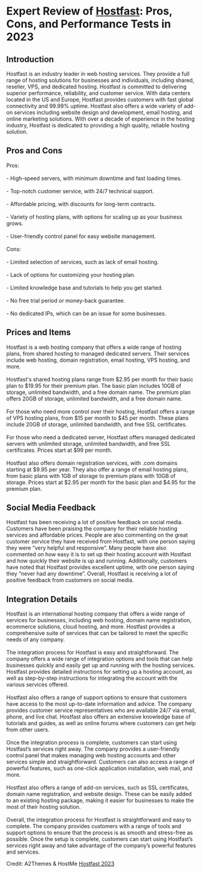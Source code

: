 <h1>Expert Review of <a href="https://a2themes.com/hostfast-reviews">Hostfast</a>: Pros, Cons, and Performance Tests in 2023</h1>
<h2>Introduction</h2>
Hostfast is an industry leader in web hosting services. They provide a full range of hosting solutions for businesses and individuals, including shared, reseller, VPS, and dedicated hosting. Hostfast is committed to delivering superior performance, reliability, and customer service. With data centers located in the US and Europe, Hostfast provides customers with fast global connectivity and 99.99% uptime. Hostfast also offers a wide variety of add-on services including website design and development, email hosting, and online marketing solutions. With over a decade of experience in the hosting industry, Hostfast is dedicated to providing a high quality, reliable hosting solution.
<h2>Pros and Cons</h2>
Pros:<br><br>- High-speed servers, with minimum downtime and fast loading times.<br><br>- Top-notch customer service, with 24/7 technical support.<br><br>- Affordable pricing, with discounts for long-term contracts.<br><br>- Variety of hosting plans, with options for scaling up as your business grows.<br><br>- User-friendly control panel for easy website management.<br><br>Cons:<br><br>- Limited selection of services, such as lack of email hosting.<br><br>- Lack of options for customizing your hosting plan.<br><br>- Limited knowledge base and tutorials to help you get started.<br><br>- No free trial period or money-back guarantee.<br><br>- No dedicated IPs, which can be an issue for some businesses.
<h2>Prices and Items</h2>
Hostfast is a web hosting company that offers a wide range of hosting plans, from shared hosting to managed dedicated servers. Their services include web hosting, domain registration, email hosting, VPS hosting, and more. <br><br>Hostfast's shared hosting plans range from $2.95 per month for their basic plan to $19.95 for their premium plan. The basic plan includes 10GB of storage, unlimited bandwidth, and a free domain name. The premium plan offers 20GB of storage, unlimited bandwidth, and a free domain name.<br><br>For those who need more control over their hosting, Hostfast offers a range of VPS hosting plans, from $15 per month to $45 per month. These plans include 20GB of storage, unlimited bandwidth, and free SSL certificates. <br><br>For those who need a dedicated server, Hostfast offers managed dedicated servers with unlimited storage, unlimited bandwidth, and free SSL certificates. Prices start at $99 per month.<br><br>Hostfast also offers domain registration services, with .com domains starting at $9.95 per year. They also offer a range of email hosting plans, from basic plans with 1GB of storage to premium plans with 10GB of storage. Prices start at $2.95 per month for the basic plan and $4.95 for the premium plan.
<h2>Social Media Feedback</h2>
Hostfast has been receiving a lot of positive feedback on social media. Customers have been praising the company for their reliable hosting services and affordable prices. People are also commenting on the great customer service they have received from Hostfast, with one person saying they were “very helpful and responsive”. Many people have also commented on how easy it is to set up their hosting account with Hostfast and how quickly their website is up and running. Additionally, customers have noted that Hostfast provides excellent uptime, with one person saying they “never had any downtime”. Overall, Hostfast is receiving a lot of positive feedback from customers on social media.
<h2>Integration Details</h2>
Hostfast is an international hosting company that offers a wide range of services for businesses, including web hosting, domain name registration, ecommerce solutions, cloud hosting, and more. Hostfast provides a comprehensive suite of services that can be tailored to meet the specific needs of any company.<br><br>The integration process for Hostfast is easy and straightforward. The company offers a wide range of integration options and tools that can help businesses quickly and easily get up and running with the hosting services. Hostfast provides detailed instructions for setting up a hosting account, as well as step-by-step instructions for integrating the account with the various services offered.<br><br>Hostfast also offers a range of support options to ensure that customers have access to the most up-to-date information and advice. The company provides customer service representatives who are available 24/7 via email, phone, and live chat. Hostfast also offers an extensive knowledge base of tutorials and guides, as well as online forums where customers can get help from other users.<br><br>Once the integration process is complete, customers can start using Hostfast’s services right away. The company provides a user-friendly control panel that makes managing web hosting accounts and other services simple and straightforward. Customers can also access a range of powerful features, such as one-click application installation, web mail, and more.<br><br>Hostfast also offers a range of add-on services, such as SSL certificates, domain name registration, and website design. These can be easily added to an existing hosting package, making it easier for businesses to make the most of their hosting solution.<br><br>Overall, the integration process for Hostfast is straightforward and easy to complete. The company provides customers with a range of tools and support options to ensure that the process is as smooth and stress-free as possible. Once the setup is complete, customers can start using Hostfast’s services right away and take advantage of the company’s powerful features and services.
<p>Credit: A2Themes & HostMe <a href="https://a2themes.com/hostfast-reviews">Hostfast 2023</a></p>
